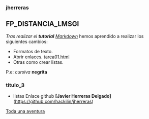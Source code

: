 ### jherreras
## FP_DISTANCIA_LMSGI
_Tras realizar el **tutorial** [Markdown](http://www.markdowntutorial.com/)_ hemos aprendido a realizar los siguientes cambios:
* Formatos de texto.
* Abrir enlaces. [tarea01.html](https://raw.githack.com/hackilin/jherreras/master/tarea01.html) 
* Otras como crear listas.

P.e:
_cursiva_ **negrita** 
### titulo_3
* listas 
Enlace github **[Javier Herreras Delgado]**(https://github.com/hackilin/jherreras)

[Toda una aventura](https://github.com/hackilin/jherreras/blob/master/jones.jpg)
